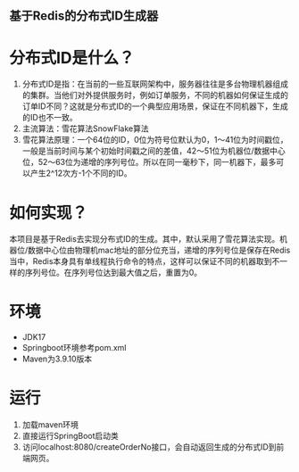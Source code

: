 ## 基于Redis的分布式ID生成器
# 分布式ID是什么？
1. 分布式ID是指：在当前的一些互联网架构中，服务器往往是多台物理机器组成的集群。当他们对外提供服务时，例如订单服务，不同的机器如何保证生成的订单ID不同？这就是分布式ID的一个典型应用场景，保证在不同机器下，生成的ID也不一致。
2. 主流算法：雪花算法SnowFlake算法
3. 雪花算法原理：一个64位的ID，0位为符号位默认为0，1～41位为时间戳位，一般是当前时间与某个初始时间戳之间的差值，42～51位为机器位/数据中心位，52～63位为递增的序列号位。所以在同一毫秒下，同一机器下，最多可以产生2^12次方-1个不同的ID。
# 如何实现？
本项目是基于Redis去实现分布式ID的生成。其中，默认采用了雪花算法实现。机器位/数据中心位由物理机mac地址的部分位充当，递增的序列号位是保存在Redis当中，Redis本身具有单线程执行命令的特点，这样可以保证不同的机器取到不一样的序列号位。在序列号位达到最大值之后，重置为0。
# 环境
- JDK17
- Springboot环境参考pom.xml
- Maven为3.9.10版本
# 运行
1. 加载maven环境
2. 直接运行SpringBoot启动类
3. 访问localhost:8080/createOrderNo接口，会自动返回生成的分布式ID到前端网页。
